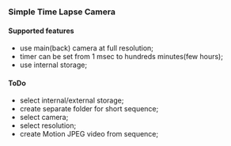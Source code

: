 ﻿### Simple Time Lapse Camera
#### Supported features
- use main(back) camera at full resolution;
- timer can be set from 1 msec to hundreds minutes(few hours);
- use internal storage;

#### ToDo
- select internal/external storage;
- create separate folder for short sequence;
- select camera;
- select resolution;
- create Motion JPEG video from sequence;

